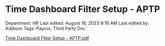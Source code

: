 # Time Dashboard Filter Setup - APTP

Department: HR
Last edited: August 18, 2023 9:16 AM
Last edited by: Addison
Tags: Paycor, Third Party Doc

[Time Dashboard Filter Setup - APTP.pdf](Time%20Dashboard%20Filter%20Setup%20-%20APTP%20dd36c08bf12549de98d3a12e45a1ff17/Time_Dashboard_Filter_Setup_-_APTP.pdf)